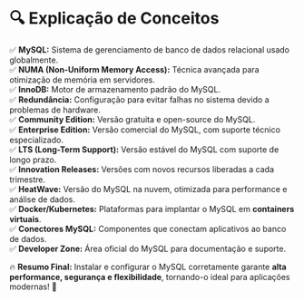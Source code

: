 # 🔍 **Explicação de Conceitos**

✅ **MySQL:** Sistema de gerenciamento de banco de dados relacional usado globalmente.  
✅ **NUMA (Non-Uniform Memory Access):** Técnica avançada para otimização de memória em servidores.  
✅ **InnoDB:** Motor de armazenamento padrão do MySQL.  
✅ **Redundância:** Configuração para evitar falhas no sistema devido a problemas de hardware.  
✅ **Community Edition:** Versão gratuita e open-source do MySQL.  
✅ **Enterprise Edition:** Versão comercial do MySQL, com suporte técnico especializado.  
✅ **LTS (Long-Term Support):** Versão estável do MySQL com suporte de longo prazo.  
✅ **Innovation Releases:** Versões com novos recursos liberadas a cada trimestre.  
✅ **HeatWave:** Versão do MySQL na nuvem, otimizada para performance e análise de dados.  
✅ **Docker/Kubernetes:** Plataformas para implantar o MySQL em **containers virtuais**.  
✅ **Conectores MySQL:** Componentes que conectam aplicativos ao banco de dados.  
✅ **Developer Zone:** Área oficial do MySQL para documentação e suporte.  

🔥 **Resumo Final:** Instalar e configurar o MySQL corretamente garante **alta performance, segurança e flexibilidade**, tornando-o ideal para aplicações modernas! 🚀